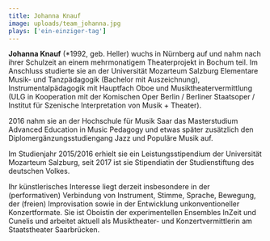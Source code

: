 ```yaml
---
title: Johanna Knauf
image: uploads/team_johanna.jpg
plays: ['ein-einziger-tag']
---
```


**Johanna Knauf** (*1992, geb. Heller) wuchs in Nürnberg auf und nahm nach
ihrer Schulzeit  an einem mehrmonatigem Theaterprojekt in Bochum teil. Im
Anschluss studierte sie an der Universität Mozarteum Salzburg Elementare Musik-
und Tanzpädagogik (Bachelor mit Auszeichnung), Instrumentalpädagogik mit
Hauptfach Oboe und Musiktheatervermittlung (ULG in Kooperation mit der
Komischen Oper Berlin / Berliner Staatsoper / Institut für Szenische
Interpretation von Musik + Theater).

2016 nahm sie an der Hochschule für Musik Saar das Masterstudium Advanced
Education in Music Pedagogy und etwas später zusätzlich den
Diplomergänzungsstudiengang Jazz und Populäre Musik auf.

Im Studienjahr 2015/2016 erhielt sie ein Leistungsstipendium der Universität
Mozarteum Salzburg, seit 2017 ist sie Stipendiatin der Studienstiftung des
deutschen Volkes. 

Ihr künstlerisches Interesse liegt derzeit insbesondere in der (performativen)
Verbindung von Instrument, Stimme, Sprache, Bewegung, der (freien)
Improvisation sowie in der Entwicklung unkonventioneller Konzertformate. Sie
ist Oboistin der experimentellen Ensembles InZeit und Cunelis und arbeitet
aktuell als Musiktheater- und Konzertvermittlerin am Staatstheater Saarbrücken.  
